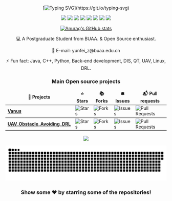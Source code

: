 
<div align="center">

[![Typing SVG](https://readme-typing-svg.herokuapp.com?font=Ubuntu&size=30&color=4815F7&center=true&lines=I'm+Yunfei+Zhang!)](https://git.io/typing-svg)





<img src="https://img.shields.io/badge/-C++-E34F26?style=flat-square&logo=C++&logoColor=white" /> <img src="https://img.shields.io/badge/-Linux-1572B6?style=flat-square&logo=Linux" /> <img src="https://img.shields.io/badge/-DIS-oringe?style=flat-square&logo=DIS" /> <img src="https://img.shields.io/badge/-Python-critical?style=flat-square&logo=DIS" /> <img src="https://img.shields.io/badge/-Matlab-success?style=flat-square&logo=DIS" /> <img src="https://img.shields.io/badge/-Docker-blueviolet?style=flat-square&logo=DIS" /> <img src="https://img.shields.io/badge/-Javascript-9cf?style=flat-square&logo=DIS" /> <img src="https://img.shields.io/badge/-Golang-E34F26?style=flat-square&logo=C++&logoColor=white" />







[![Anurag's GitHub stats](https://github-readme-stats.vercel.app/api?username=ZYunfeii&count_private=true&show_icons=true&theme=radical)](https://github.com/anuraghazra/github-readme-stats)


  <p>💻 A Postgraduate Student from BUAA. & Open Source enthusiast.</p>
  <p>💬 E-mail: yunfei_z@buaa.edu.cn </p>
  <p>⚡ Fun fact: Java, C++, Python, Back-end development, DIS, QT, UAV, Linux, DRL.  </p>

<h3>Main Open source projects</h3>
<table>
  <thead align="center">
    <tr border: none;>
      <td><b>🎁 Projects</b></td>
      <td><b>⭐ Stars</b></td>
      <td><b>📚 Forks</b></td>
      <td><b>🛎 Issues</b></td>
      <td><b>📬 Pull requests</b></td>
    </tr>
  </thead>
  <tbody>
     <tr>
      <td><a href="https://github.com/linkall-labs/vanus"><b>Vanus</b></a></td>
      <td><img alt="Stars" src="https://img.shields.io/github/stars/linkall-labs/vanus?style=flat-square&labelColor=343b41"/></td>
      <td><img alt="Forks" src="https://img.shields.io/github/forks/linkall-labs/vanus?style=flat-square&labelColor=343b41"/></td>
      <td><img alt="Issues" src="https://img.shields.io/github/issues/linkall-labs/vanus?style=flat-square&labelColor=343b41"/></td>
      <td><img alt="Pull Requests" src="https://img.shields.io/github/issues-pr/linkall-labs/vanus?style=flat-square&labelColor=343b41"/></td>
    </tr>
 </tbody>
 
 <tbody>
     <tr>
      <td><a href="https://github.com/ZYunfeii/UAV_Obstacle_Avoiding_DRL"><b>UAV_Obstacle_Avoiding_DRL</b></a></td>
      <td><img alt="Stars" src="https://img.shields.io/github/stars/ZYunfeii/UAV_Obstacle_Avoiding_DRL?style=flat-square&labelColor=343b41"/></td>
      <td><img alt="Forks" src="https://img.shields.io/github/forks/ZYunfeii/UAV_Obstacle_Avoiding_DRL?style=flat-square&labelColor=343b41"/></td>
      <td><img alt="Issues" src="https://img.shields.io/github/issues/ZYunfeii/UAV_Obstacle_Avoiding_DRL?style=flat-square&labelColor=343b41"/></td>
      <td><img alt="Pull Requests" src="https://img.shields.io/github/issues-pr/ZYunfeii/UAV_Obstacle_Avoiding_DRL?style=flat-square&labelColor=343b41"/></td>
    </tr>
 </tbody>
 
</table>


<p align="center">
  <img align="center" src="https://github-profile-trophy.vercel.app/?username=ZYunfeii&column=-1&title=MultipleLang,Star,Follower,Commit,Issue,PullRequest,Repositories" >
</p>

<a href=#><img src="contributions.svg"></a>


### Show some ❤️ by starring some of the repositories!


  </div>
